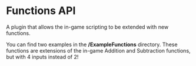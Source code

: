 # Functions API
A plugin that allows the in-game scripting to be extended with new functions.

You can find two examples in the **/ExampleFunctions** directory. These functions are extensions of the in-game Addition and Subtraction functions, but with 4 inputs instead of 2!